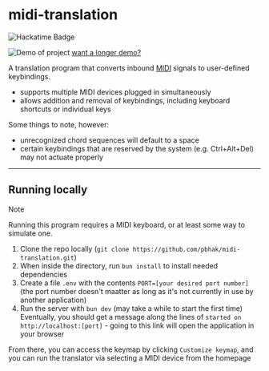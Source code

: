 # midi-translation

![Hackatime Badge](https://hackatime-badge.hackclub.com/U07V1ND4H0Q/midi-translation)

![Demo of project](assets/demo_short.gif)
[want a longer demo?](https://youtu.be/WXUetCdzCwg)

A translation program that converts inbound [MIDI](https://en.wikipedia.org/wiki/MIDI) signals to user-defined keybindings.
- supports multiple MIDI devices plugged in simultaneously
- allows addition and removal of keybindings, including keyboard shortcuts or individual keys

Some things to note, however:
- unrecognized chord sequences will default to a space
- certain keybindings that are reserved by the system (e.g. Ctrl+Alt+Del) may not actuate properly

---

## Running locally
> [!NOTE]
> Running this program requires a MIDI keyboard, or at least some way to simulate one.
1. Clone the repo locally (`git clone https://github.com/pbhak/midi-translation.git`)
2. When inside the directory, run `bun install` to install needed dependencies
3. Create a file `.env` with the contents `PORT=[your desired port number]` (the port number doesn't maatter as long as it's not currently in use by another application)
4. Run the server with `bun dev` (may take a while to start the first time)
Eventually, you should get a message along the lines of `started on http://localhost:[port]` - going to this link will open the application in your browser

From there, you can access the keymap by clicking `Customize keymap`, and you can run the translator via selecting a MIDI device from the homepage